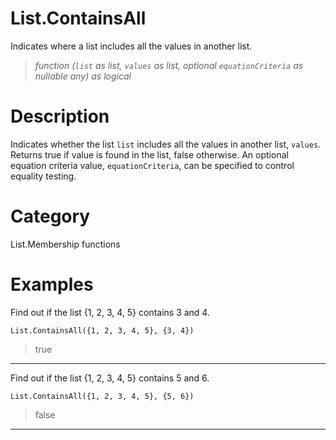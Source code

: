 ﻿# List.ContainsAll
Indicates where a list includes all the values in another list.
> _function (<code>list</code> as list, <code>values</code> as list, optional <code>equationCriteria</code> as nullable any) as logical_
# Description 
Indicates whether the list <code>list</code> includes all the values in another list, <code>values</code>.
    Returns true if value is found in the list, false otherwise. An optional equation criteria value, <code>equationCriteria</code>, can be specified to control equality testing. 
# Category 
List.Membership functions
# Examples 
Find out if the list {1, 2, 3, 4, 5} contains 3 and 4.
```
List.ContainsAll({1, 2, 3, 4, 5}, {3, 4})
```
> true
***
Find out if the list {1, 2, 3, 4, 5} contains 5 and 6.
```
List.ContainsAll({1, 2, 3, 4, 5}, {5, 6})
```
> false
***
